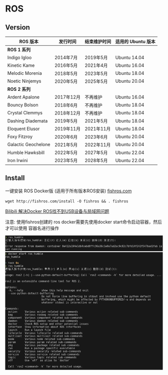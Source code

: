 # ROS

## Version
| ROS 版本         | 发行时间         | 结束维护时间     | 适用的 Ubuntu 版本 |
|------------------|------------------|------------------|---------------------|
| **ROS 1 系列**   |                  |                  |                     |
| Indigo Igloo     | 2014年7月        | 2019年5月        | Ubuntu 14.04        |
| Kinetic Kame     | 2016年5月        | 2021年4月        | Ubuntu 16.04        |
| Melodic Morenia  | 2018年5月        | 2023年5月        | Ubuntu 18.04        |
| Noetic Ninjemys  | 2020年5月        | 2025年5月        | Ubuntu 20.04        |
| **ROS 2 系列**   |                  |                  |                     |
| Ardent Apalone   | 2017年12月       | 不再维护         | Ubuntu 16.04        |
| Bouncy Bolson    | 2018年6月        | 不再维护         | Ubuntu 18.04        |
| Crystal Clemmys  | 2018年12月       | 不再维护         | Ubuntu 18.04        |
| Dashing Diademata| 2019年5月        | 2021年5月        | Ubuntu 18.04        |
| Eloquent Elusor  | 2019年11月       | 2021年11月       | Ubuntu 18.04        |
| Foxy Fitzroy     | 2020年6月        | 2023年6月        | Ubuntu 20.04        |
| Galactic Geochelone | 2021年5月     | 2022年11月       | Ubuntu 20.04        |
| Humble Hawksbill | 2022年5月        | 2027年5月        | Ubuntu 22.04        |
| Iron Irwini      | 2023年5月        | 2028年5月        | Ubuntu 22.04        |

## Install 
一键安装 ROS Docker版 (适用于所有版本ROS安装) [fishros.com](https://fishros.com/)  
  
`wget http://fishros.com/install -O fishros && . fishros`  


[Bilibili 解决Docker ROS找不到USB设备与局域网问题](https://www.bilibili.com/video/BV1Eu4y1D76k/?vd_source=4c878cdda4a827e2590557bcbb57b3e5)  

注意: 使用fishros创建的 ros docker需要先使用docker start命令启动容器，然后才可以使用 容器名进行操作

<img src="../Picture/Docker/Docker_ROS_disable.png" alt="Docker ROS Disable" width="800"/>  

<img src="../Picture/Docker/Docker_ROS_enable.png" alt="Docker ROS Enable" width="800"/>




